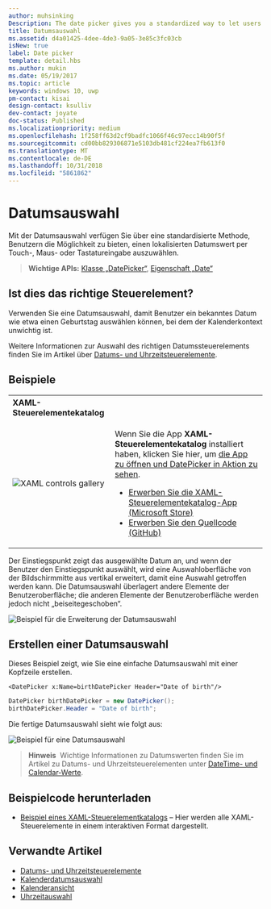 ```yaml
---
author: muhsinking
Description: The date picker gives you a standardized way to let users pick a localized date value using touch, mouse, or keyboard input.
title: Datumsauswahl
ms.assetid: d4a01425-4dee-4de3-9a05-3e85c3fc03cb
isNew: true
label: Date picker
template: detail.hbs
ms.author: mukin
ms.date: 05/19/2017
ms.topic: article
keywords: windows 10, uwp
pm-contact: kisai
design-contact: ksulliv
dev-contact: joyate
doc-status: Published
ms.localizationpriority: medium
ms.openlocfilehash: 1f258ff63d2cf9badfc1066f46c97ecc14b90f5f
ms.sourcegitcommit: cd00bb829306871e5103db481cf224ea7fb613f0
ms.translationtype: MT
ms.contentlocale: de-DE
ms.lasthandoff: 10/31/2018
ms.locfileid: "5861862"
---
```

# <a name="date-picker"></a>Datumsauswahl

 

Mit der Datumsauswahl verfügen Sie über eine standardisierte Methode, Benutzern die Möglichkeit zu bieten, einen lokalisierten Datumswert per Touch-, Maus- oder Tastatureingabe auszuwählen. 

> **Wichtige APIs:** [Klasse „DatePicker“](https://msdn.microsoft.com/library/windows/apps/xaml/windows.ui.xaml.controls.datepicker.aspx), [Eigenschaft „Date“](https://msdn.microsoft.com/library/windows/apps/xaml/windows.ui.xaml.controls.datepicker.date.aspx)


## <a name="is-this-the-right-control"></a>Ist dies das richtige Steuerelement?
Verwenden Sie eine Datumsauswahl, damit Benutzer ein bekanntes Datum wie etwa einen Geburtstag auswählen können, bei dem der Kalenderkontext unwichtig ist.

Weitere Informationen zur Auswahl des richtigen Datumssteuerelements finden Sie im Artikel über [Datums- und Uhrzeitsteuerelemente](date-and-time.md).

## <a name="examples"></a>Beispiele

<table>
<th align="left">XAML-Steuerelementekatalog<th>
<tr>
<td><img src="images/xaml-controls-gallery-sm.png" alt="XAML controls gallery"></img></td>
<td>
    <p>Wenn Sie die App <strong style="font-weight: semi-bold">XAML-Steuerelementekatalog</strong> installiert haben, klicken Sie hier, um <a href="xamlcontrolsgallery:/item/DatePicker">die App zu öffnen und DatePicker in Aktion zu sehen</a>.</p>
    <ul>
    <li><a href="https://www.microsoft.com/store/productId/9MSVH128X2ZT">Erwerben Sie die XAML-Steuerelementekatalog-App (Microsoft Store)</a></li>
    <li><a href="https://github.com/Microsoft/Windows-universal-samples/tree/master/Samples/XamlUIBasics">Erwerben Sie den Quellcode (GitHub)</a></li>
    </ul>
</td>
</tr>
</table>

Der Einstiegspunkt zeigt das ausgewählte Datum an, und wenn der Benutzer den Einstiegspunkt auswählt, wird eine Auswahloberfläche von der Bildschirmmitte aus vertikal erweitert, damit eine Auswahl getroffen werden kann. Die Datumsauswahl überlagert andere Elemente der Benutzeroberfläche; die anderen Elemente der Benutzeroberfläche werden jedoch nicht „beiseitegeschoben“.

![Beispiel für die Erweiterung der Datumsauswahl](images/controls_datepicker_expand.png)

## <a name="create-a-date-picker"></a>Erstellen einer Datumsauswahl

Dieses Beispiel zeigt, wie Sie eine einfache Datumsauswahl mit einer Kopfzeile erstellen.

```xaml
<DatePicker x:Name=birthDatePicker Header="Date of birth"/>
```

```csharp
DatePicker birthDatePicker = new DatePicker();
birthDatePicker.Header = "Date of birth";
```

Die fertige Datumsauswahl sieht wie folgt aus:

![Beispiel für eine Datumsauswahl](images/date-picker-closed.png)

> **Hinweis**&nbsp;&nbsp;Wichtige Informationen zu Datumswerten finden Sie im Artikel zu Datums- und Uhrzeitsteuerelementen unter [DateTime- und Calendar-Werte](date-and-time.md#datetime-and-calendar-values).

## <a name="get-the-sample-code"></a>Beispielcode herunterladen

- [Beispiel eines XAML-Steuerelementkatalogs](https://github.com/Microsoft/Windows-universal-samples/tree/master/Samples/XamlUIBasics) – Hier werden alle XAML-Steuerelemente in einem interaktiven Format dargestellt.

## <a name="related-articles"></a>Verwandte Artikel

- [Datums- und Uhrzeitsteuerelemente](date-and-time.md)
- [Kalenderdatumsauswahl](calendar-date-picker.md)
- [Kalenderansicht](calendar-view.md)
- [Uhrzeitauswahl](time-picker.md)
